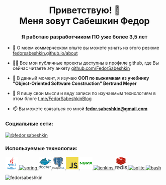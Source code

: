 <h1 align="center">Приветствую! 👋 </br> Меня зовут Сабешкин Федор</h1>
<h3 align="center">Я работаю разработчиком ПО уже более 3,5 лет</h3>

- 📄 О моем коммерческом опыте вы можете узнать из этого резюме [fedorsabeshkin.github.io/about](https://fedorsabeshkin.github.io/about)

- 👨‍💻 Все мои публичные проекты доступны в профиле github, где Вы сейчас читаете эту анкету [github.com/FedorSabeshkin](https://github.com/FedorSabeshkin?tab=repositories)

- 🌱 В данный момент, я изучаю **ООП по выжимкам из учебнику "Object-Oriented Software Construction" Bertrand Meyer**

- 📝 Я пишу свои мысли и веду записи по изучаемым технологиям в этом блоге [t.me/FedorSabeshkinBlog](https://t.me/FedorSabeshkinBlog)

- 📫 Вы можете связаться со мной **fedor.sabeshkin@gmail.com**


<h3 align="left">Социальные сети:</h3>
<p align="left">
<a href="https://medium.com/@fedor.sabeshkin" target="blank"><img align="center" src="https://raw.githubusercontent.com/rahuldkjain/github-profile-readme-generator/master/src/images/icons/Social/medium.svg" alt="@fedor.sabeshkin" height="30" width="40" /></a>
</p>

<h3 align="left">Используемые технологии:</h3>
<p align="left">
    <a href="https://www.java.com" target="_blank" rel="noreferrer"> <img src="https://raw.githubusercontent.com/devicons/devicon/master/icons/java/java-original.svg" alt="java" width="40" height="40"/> </a> 
    <a href="https://spring.io/" target="_blank" rel="noreferrer"> <img src="https://www.vectorlogo.zone/logos/springio/springio-icon.svg" alt="spring" width="40" height="40"/> </a> 
  <a href="https://www.docker.com/" target="_blank" rel="noreferrer"> <img src="https://raw.githubusercontent.com/devicons/devicon/master/icons/docker/docker-original-wordmark.svg" alt="docker" width="40" height="40"/> </a> 
  <a href="https://www.postgresql.org" target="_blank" rel="noreferrer"> <img src="https://raw.githubusercontent.com/devicons/devicon/master/icons/postgresql/postgresql-original-wordmark.svg" alt="postgresql" width="40" height="40"/> </a> 
  <a href="https://developer.mozilla.org/en-US/docs/Web/JavaScript" target="_blank" rel="noreferrer"> <img src="https://raw.githubusercontent.com/devicons/devicon/master/icons/javascript/javascript-original.svg" alt="javascript" width="40" height="40"/> </a> 
    <a href="https://www.nginx.com" target="_blank" rel="noreferrer"> <img src="https://raw.githubusercontent.com/devicons/devicon/master/icons/nginx/nginx-original.svg" alt="nginx" width="40" height="40"/> </a>
  <a href="https://www.jenkins.io" target="_blank" rel="noreferrer"> <img src="https://www.vectorlogo.zone/logos/jenkins/jenkins-icon.svg" alt="jenkins" width="40" height="40"/> </a> 
  <a href="https://redis.io" target="_blank" rel="noreferrer"> <img src="https://raw.githubusercontent.com/devicons/devicon/master/icons/redis/redis-original-wordmark.svg" alt="redis" width="40" height="40"/> </a> 
  <a href="https://www.sqlite.org/" target="_blank" rel="noreferrer"> <img src="https://www.vectorlogo.zone/logos/sqlite/sqlite-icon.svg" alt="sqlite" width="40" height="40"/> </a>
  <a href="https://www.gnu.org/software/bash/" target="_blank" rel="noreferrer"> <img src="https://www.vectorlogo.zone/logos/gnu_bash/gnu_bash-icon.svg" alt="bash" width="40" height="40"/> </a>
</p>

<p><img align="left" src="https://github-readme-stats.vercel.app/api/top-langs?username=fedorsabeshkin&show_icons=true&locale=ru&layout=compact" alt="fedorsabeshkin" /></p>





